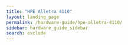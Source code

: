 ```yaml
---
title: "HPE Alletra 4110"
layout: landing_page
permalink: /hardware-guide/hpe-alletra-4110/
sidebar: hardware_guide_sidebar
search: exclude
---
```

